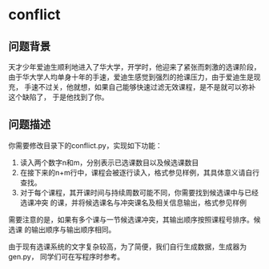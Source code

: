 # conflict

## 问题背景

天才少年爱迪生顺利地进入了华大学，开学时，他迎来了紧张而刺激的选课阶段，
由于华大学人均单身十年的手速，爱迪生感觉到强烈的抢课压力，由于爱迪生是现充，
手速不过关，他就想，如果自己能够快速过滤无效课程，是不是就可以弥补这个缺陷了，
于是他找到了你。

## 问题描述

你需要修改目录下的conflict.py，实现如下功能：

1. 读入两个数字n和m，分别表示已选课数目以及候选课数目
2. 在接下来的n+m行中，课程会被逐行读入，格式参见样例，其具体意义请自行查找。
3. 对于每个课程，其开课时间与持续周数可能不同，你需要找到候选课中与已经选课冲突
的课，并将候选课名与冲突课名及相关信息输出，格式参见样例

需要注意的是，如果有多个课与一节候选课冲突，其输出顺序按照课程号排序。候选课
的输出顺序与输出顺序相同。

由于现有选课系统的文字复杂较高，为了简便，我们自行生成数据，生成器为 gen.py，
同学们可在写程序时参考。 

